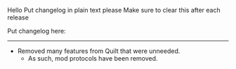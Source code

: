 Hello
Put changelog in plain text please
Make sure to clear this after each release

Put changelog here:

-----------------
- Removed many features from Quilt that were unneeded.
  - As such, mod protocols have been removed.
